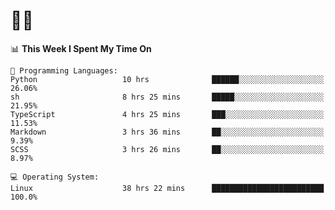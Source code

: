 # 👨‍💻
<!--START_SECTION:waka-->
📊 **This Week I Spent My Time On** 

```text
💬 Programming Languages: 
Python                   10 hrs              ██████░░░░░░░░░░░░░░░░░░░   26.06% 
sh                       8 hrs 25 mins       █████░░░░░░░░░░░░░░░░░░░░   21.95% 
TypeScript               4 hrs 25 mins       ███░░░░░░░░░░░░░░░░░░░░░░   11.53% 
Markdown                 3 hrs 36 mins       ██░░░░░░░░░░░░░░░░░░░░░░░   9.39% 
SCSS                     3 hrs 26 mins       ██░░░░░░░░░░░░░░░░░░░░░░░   8.97%

💻 Operating System: 
Linux                    38 hrs 22 mins      █████████████████████████   100.0%

```


<!--END_SECTION:waka-->
